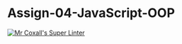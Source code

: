 # Assign-04-JavaScript-OOP
[![Mr Coxall's Super Linter](https://github.com/ICS4U-Programming-AlexanderM/Assign-04-JavaScript-OOP/workflows/Mr%20Coxall's%20Super%20Linter/badge.svg)](https://github.com/ICS4U-Programming-AlexanderM/Assign-04-JavaScript-OOP/actions/)
